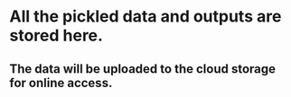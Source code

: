 # All the pickled data and outputs are stored here.
## The data will be uploaded to the cloud storage for online access.
